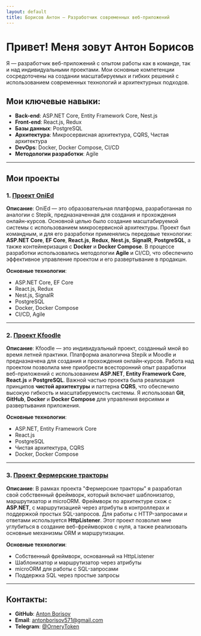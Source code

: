 ```yaml
---
layout: default
title: Борисов Антон — Разработчик современных веб-приложений
---
```


# Привет! Меня зовут Антон Борисов

Я — разработчик веб-приложений с опытом работы как в команде, так и над индивидуальными проектами. Мои основные компетенции сосредоточены на создании масштабируемых и гибких решений с использованием современных технологий и архитектурных подходов.

## Мои ключевые навыки:
- **Back-end**: ASP.NET Core, Entity Framework Core, Nest.js
- **Front-end**: React.js, Redux
- **Базы данных**: PostgreSQL
- **Архитектура**: Микросервисная архитектура, CQRS, Чистая архитектура
- **DevOps**: Docker, Docker Compose, CI/CD
- **Методологии разработки**: Agile

---

## Мои проекты

### 1. [Проект OniEd](https://github.com/onied/main)
**Описание**: OniEd — это образовательная платформа, разработанная по аналогии с Stepik, предназначенная для создания и прохождения онлайн-курсов. Основной целью было создание масштабируемой системы с использованием микросервисной архитектуры. Проект был командным, и для его разработки применялись передовые технологии: **ASP.NET Core**, **EF Core**, **React.js**, **Redux**, **Nest.js**, **SignalR**, **PostgreSQL**, а также контейнеризация с **Docker** и **Docker Compose**. В процессе разработки использовались методологии **Agile** и CI/CD, что обеспечило эффективное управление проектом и его развертывание в продакшн.

**Основные технологии**:
- ASP.NET Core, EF Core
- React.js, Redux
- Nest.js, SignalR
- PostgreSQL
- Docker, Docker Compose
- CI/CD, Agile

---

### 2. [Проект Kfoodle](https://github.com/antonborisov571/summer-practice)
**Описание**: Kfoodle — это индивидуальный проект, созданный мной во время летней практики. Платформа аналогична Stepik и Moodle и предназначена для создания и прохождения онлайн-курсов. Работа над проектом позволила мне приобрести всесторонний опыт разработки веб-приложений с использованием **ASP.NET**, **Entity Framework Core**, **React.js** и **PostgreSQL**. Важной частью проекта была реализация принципов **чистой архитектуры** и паттерна **CQRS**, что обеспечило высокую гибкость и масштабируемость системы. Я использовал **Git**, **GitHub**, **Docker** и **Docker Compose** для управления версиями и развертывания приложения.

**Основные технологии**:
- ASP.NET, Entity Framework Core
- React.js
- PostgreSQL
- Чистая архитектура, CQRS
- Docker, Docker Compose

---

### 3. [Проект Фермерские тракторы](https://github.com/antonborisov571/Semestrovka)
**Описание**: В рамках проекта "Фермерские тракторы" я разработал свой собственный фреймворк, который включает шаблонизатор, маршрутизатор и microORM. Фреймворк по архитектуре схож с **ASP.NET**, с маршрутизацией через атрибуты в контроллерах и поддержкой простых SQL-запросов. Для работы с HTTP-запросами и ответами используется **HttpListener**. Этот проект позволил мне углубиться в создание веб-фреймворков с нуля, а также реализовать основные механизмы ORM и маршрутизации.

**Основные технологии**:
- Собственный фреймворк, основанный на HttpListener
- Шаблонизатор и маршрутизатор через атрибуты
- microORM для работы с SQL-запросами
- Поддержка SQL через простые запросы

---

## Контакты:
- **GitHub**: [Anton Borisov](https://github.com/antonborisov571)
- **Email**: [antonborisov571@gmail.com](mailto:antonborisov571@gmail.com)
- **Telegram**: [@OrneryToken](https://t.me/OrneryToken)
